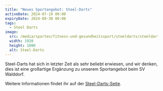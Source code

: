 ```yaml
---
title: "Neues Sportangebot: Steel-Darts"
activeDate: 2024-07-19 00:00
expiryDate: 2024-09-30 00:00
tags:
  - Steel Darts
image:
  src: /media/sparten/fitness-und-gesundheitssport/steeldarts/steeldarts.webp
  width: 1920
  height: 1080
  alt: Steel-Darts
---
```

Steel-Darts hat sich in letzter Zeit als sehr beliebt erwiesen, und wir denken, dies ist eine großartige Ergänzung zu unserem Sportangebot beim SV Walddorf.

Weitere Informationen findet ihr auf der [Steel-Darts-Seite](/fitness-und-gesundheitssport/steel-darts).
